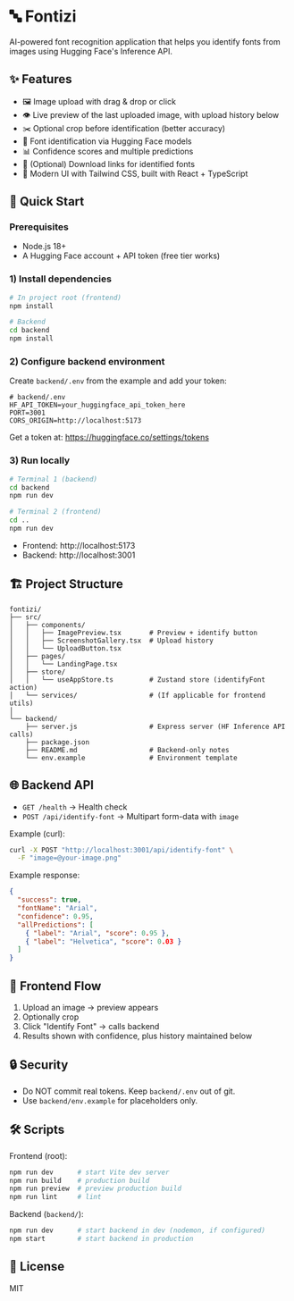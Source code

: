 # 🔤 Fontizi

AI-powered font recognition application that helps you identify fonts from images using Hugging Face's Inference API.

## ✨ Features

- 🖼️ Image upload with drag & drop or click
- 👁️ Live preview of the last uploaded image, with upload history below
- ✂️ Optional crop before identification (better accuracy)
- 🧠 Font identification via Hugging Face models
- 📊 Confidence scores and multiple predictions
- 🔗 (Optional) Download links for identified fonts
- 🎨 Modern UI with Tailwind CSS, built with React + TypeScript

## 🚀 Quick Start

### Prerequisites

- Node.js 18+
- A Hugging Face account + API token (free tier works)

### 1) Install dependencies

```bash
# In project root (frontend)
npm install

# Backend
cd backend
npm install
```

### 2) Configure backend environment

Create `backend/.env` from the example and add your token:

```env
# backend/.env
HF_API_TOKEN=your_huggingface_api_token_here
PORT=3001
CORS_ORIGIN=http://localhost:5173
```

Get a token at: https://huggingface.co/settings/tokens

### 3) Run locally

```bash
# Terminal 1 (backend)
cd backend
npm run dev

# Terminal 2 (frontend)
cd ..
npm run dev
```

- Frontend: http://localhost:5173
- Backend: http://localhost:3001

## 🏗️ Project Structure

```
fontizi/
├── src/
│   ├── components/
│   │   ├── ImagePreview.tsx       # Preview + identify button
│   │   ├── ScreenshotGallery.tsx  # Upload history
│   │   └── UploadButton.tsx
│   ├── pages/
│   │   └── LandingPage.tsx
│   ├── store/
│   │   └── useAppStore.ts         # Zustand store (identifyFont action)
│   └── services/                  # (If applicable for frontend utils)
│
└── backend/
    ├── server.js                  # Express server (HF Inference API calls)
    ├── package.json
    ├── README.md                  # Backend-only notes
    └── env.example                # Environment template
```

## 🌐 Backend API

- `GET /health` → Health check
- `POST /api/identify-font` → Multipart form-data with `image`

Example (curl):

```bash
curl -X POST "http://localhost:3001/api/identify-font" \
  -F "image=@your-image.png"
```

Example response:

```json
{
  "success": true,
  "fontName": "Arial",
  "confidence": 0.95,
  "allPredictions": [
    { "label": "Arial", "score": 0.95 },
    { "label": "Helvetica", "score": 0.03 }
  ]
}
```

## 🧩 Frontend Flow

1. Upload an image → preview appears
2. Optionally crop
3. Click "Identify Font" → calls backend
4. Results shown with confidence, plus history maintained below

## 🔒 Security

- Do NOT commit real tokens. Keep `backend/.env` out of git.
- Use `backend/env.example` for placeholders only.

## 🛠️ Scripts

Frontend (root):

```bash
npm run dev      # start Vite dev server
npm run build    # production build
npm run preview  # preview production build
npm run lint     # lint
```

Backend (`backend/`):

```bash
npm run dev      # start backend in dev (nodemon, if configured)
npm start        # start backend in production
```

## 📝 License

MIT
